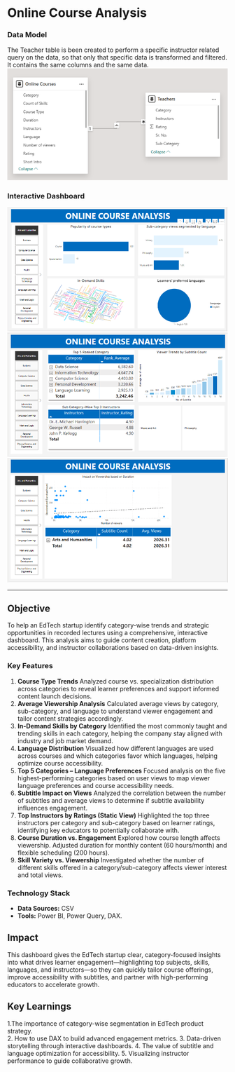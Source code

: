 # **Online Course Analysis**

### **Data Model** 
The Teacher table is been created to perform a specific instructor related query on the data, so that only that specific data is transformed and filtered. It contains the same columns and the same data.
![](https://github.com/worksakshi/Online-Course-Analysis/blob/main/Data%20Model.PNG)

### **Interactive Dashboard**  
![Insight_1](https://github.com/worksakshi/Online-Course-Analysis/blob/main/image%201.PNG)
![Insight_2](https://github.com/worksakshi/Online-Course-Analysis/blob/main/Image%202.PNG)
![Insight_3](https://github.com/worksakshi/Online-Course-Analysis/blob/main/image%203.PNG)

---

## **Objective**  
To help an EdTech startup identify category-wise trends and strategic opportunities in recorded lectures using a comprehensive, interactive dashboard. This analysis aims to guide content creation, platform accessibility, and instructor collaborations based on data-driven insights.


### **Key Features**   
1. **Course Type Trends**
Analyzed course vs. specialization distribution across categories to reveal learner preferences and support informed content launch decisions.
2. **Average Viewership Analysis**
Calculated average views by category, sub-category, and language to understand viewer engagement and tailor content strategies accordingly.
3. **In-Demand Skills by Category**
Identified the most commonly taught and trending skills in each category, helping the company stay aligned with industry and job market demand.
4. **Language Distribution**
Visualized how different languages are used across courses and which categories favor which languages, helping optimize course accessibility.
5. **Top 5 Categories – Language Preferences**
Focused analysis on the five highest-performing categories based on user views to map viewer language preferences and course accessibility needs.
6. **Subtitle Impact on Views**
Analyzed the correlation between the number of subtitles and average views to determine if subtitle availability influences engagement.
7. **Top Instructors by Ratings (Static View)**
Highlighted the top three instructors per category and sub-category based on learner ratings, identifying key educators to potentially collaborate with.
8. **Course Duration vs. Engagement**
Explored how course length affects viewership. Adjusted duration for monthly content (60 hours/month) and flexible scheduling (200 hours).
9. **Skill Variety vs. Viewership**
Investigated whether the number of different skills offered in a category/sub-category affects viewer interest and total views.

### **Technology Stack**  
- **Data Sources:**  CSV 
- **Tools:** Power BI, Power Query, DAX. 

## **Impact**  

This dashboard gives the EdTech startup clear, category-focused insights into what drives learner engagement—highlighting top subjects, skills, languages, and instructors—so they can quickly tailor course offerings, improve accessibility with subtitles, and partner with high-performing educators to accelerate growth.

## **Key Learnings**  
1.The importance of category-wise segmentation in EdTech product strategy.  
2. How to use DAX to build advanced engagement metrics. 
3. Data-driven storytelling through interactive dashboards. 
4. The value of subtitle and language optimization for accessibility. 
5. Visualizing instructor performance to guide collaborative growth.





   
